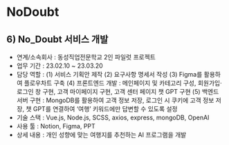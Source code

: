 # NoDoubt

## 6) No_Doubt 서비스 개발
- 연계/소속회사 : 동성직업전문학교 2인 파일럿 프로젝트
- 업무 기간 : 23.02.10 ~ 23.03.20
- 담당 역할 : 
	(1) 서비스 기획안 제작
	(2) 요구사항 명세서 작성
	(3) Figma를 활용하여 플로우차트 구축
	(4) 프론트엔드 개발 : 메인페이지 및 카테고리 구성, 회원가입·로그인 창 구현, 고객 마이페이지 구현, 고객 센터 페이지 챗 GPT 구현 
	(5) 백엔드 서버 구현 : MongoDB를 활용하여 고객 정보 저장, 로그인 시 쿠키에 고객 정보 저장, 챗 GPT를 연결하여 ‘여행’ 키워드에만 답변할 수 있도록 설정  
- 기술 스택 : Vue.js, Node.js, SCSS, axios, express, mongoDB, OpenAI
- 사용 툴 : Notion, Figma, PPT
- 상세 내용 : 개인 성향에 맞는 여행지를 추천하는 AI 프로그램을 개발
